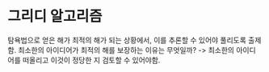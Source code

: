 # 그리디 알고리즘
탐욕법으로 얻은 해가 최적의 해가 되는 상황에서, 이를 추론할 수 있어야 풀리도록 출제함.
최소한의 아이디어가 최적의 해를 보장하는 이유는 무엇일까? -> 최소한의 아이디어를 떠올리고 이것이 정당한 지 검토할 수 있어야함.